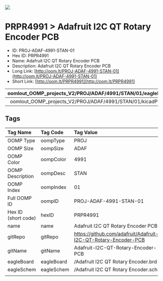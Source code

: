 


  
![][im]
# PRPR4991 > Adafruit I2C QT Rotary Encoder PCB

- ID: PROJ-ADAF-4991-STAN-01
- Hex ID: PRPR4991
- Name: Adafruit I2C QT Rotary Encoder PCB
- Description: Adafruit I2C QT Rotary Encoder PCB
- Long Link: [http://oom.lt/PROJ-ADAF-4991-STAN-01](http://oom.lt/PROJ-ADAF-4991-STAN-01)
- Short Link: [http://oom.lt/PRPR4991](http://oom.lt/PRPR4991)
  

|oomlout_OOMP_projects_V2/PROJ/ADAF/4991/STAN/01/eagleImage.png|oomlout_OOMP_projects_V2/PROJ/ADAF/4991/STAN/01/eagleSchemImage.png|oomlout_OOMP_projects_V2/PROJ/ADAF/4991/STAN/01/kicadPcb3dFront.png|oomlout_OOMP_projects_V2/PROJ/ADAF/4991/STAN/01/kicadPcb3dBack.png|
| :---: | :---: | :---: | :---: |
|oomlout_OOMP_projects_V2/PROJ/ADAF/4991/STAN/01/kicadPcb3d.png|oomlout_OOMP_projects_V2/PROJ/ADAF/4991/STAN/01/bomBack.png|oomlout_OOMP_projects_V2/PROJ/ADAF/4991/STAN/01/bomFront.png||

## Tags
  

|Tag Name|Tag Code|Tag Value|
| :--- | :--- | :--- |
|OOMP Type|oompType|PROJ|
|OOMP Size|oompSize|ADAF|
|OOMP Color|oompColor|4991|
|OOMP Description|oompDesc|STAN|
|OOMP Index|oompIndex|01|
|Full OOMP ID|oompID|PROJ-ADAF-4991-STAN-01|
|Hex ID (short code)|hexID|PRPR4991|
|name|name|Adafruit I2C QT Rotary Encoder PCB|
|gitRepo|gitRepo|https://github.com/adafruit/Adafruit-I2C-QT-Rotary-Encoder-PCB|
|gitName|gitName|Adafruit-I2C-QT-Rotary-Encoder-PCB|
|eagleBoard|eagleBoard|/Adafruit I2C QT Rotary Encoder.brd|
|eagleSchem|eagleSchem|/Adafruit I2C QT Rotary Encoder.sch|
||||



[im]: PROJ/ADAF/4991/STAN/01/kicadPcb3d_450.png
